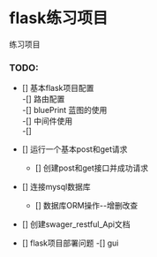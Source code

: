 # flask练习项目
练习项目
### TODO:
- [] 基本flask项目配置  
    -[] 路由配置  
    -[] bluePrint 蓝图的使用  
    -[] 中间件使用  
    -[] 
- [] 运行一个基本post和get请求  
    - [] 创建post和get接口并成功请求
- [] 连接mysql数据库
    - [] 数据库ORM操作--增删改查
- [] 创建swager_restful_Api文档
    
- [] flask项目部署问题
    -[] gui
    
    
 
